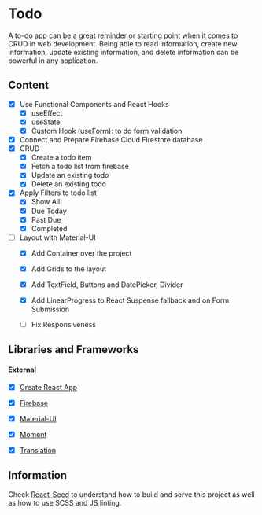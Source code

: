 # Todo
A to-do app can be a great reminder or starting point when it comes to CRUD in web development. Being able to read information, create new information, update existing information, and delete information can be powerful in any application.


## Content
- [X] Use Functional Components and React Hooks
    - [X] useEffect
    - [X] useState
    - [X] Custom Hook (useForm): to do form validation
- [X] Connect and Prepare Firebase Cloud Firestore database
- [X] CRUD
    - [X] Create a todo item
    - [X] Fetch a todo list from firebase
    - [X] Update an existing todo
    - [X] Delete an existing todo
- [X] Apply Filters to todo list
    - [X] Show All
    - [X] Due Today
    - [X] Past Due
    - [X] Completed
- [ ] Layout with Material-UI
    - [X] Add Container over the project
    - [X] Add Grids to the layout
    - [X] Add TextField, Buttons and DatePicker, Divider
    - [X] Add LinearProgress to React Suspense fallback and on Form Submission
    - [ ] Fix Responsiveness


## Libraries and Frameworks

#### External 
- [X] [Create React App](https://github.com/facebook/create-react-app)
- [X] [Firebase](https://firebase.google.com/)
- [X] [Material-UI](https://material-ui.com/)
- [X] [Moment](https://ant.design)
- [X] [Translation](https://github.com/i18next/react-i18next)


## Information
Check [React-Seed](https://github.com/imransilvake/React-Seed) to understand how to build and serve this project as well as how to use SCSS and JS linting.
